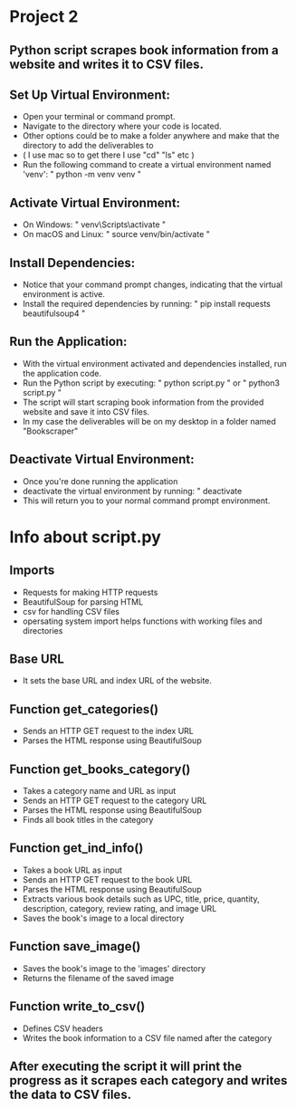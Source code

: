 # Project 2
##  Python script scrapes book information from a website and writes it to CSV files.

## Set Up Virtual Environment:
- Open your terminal or command prompt.
- Navigate to the directory where your code is located.
- Other options could be to make a folder anywhere and make that the directory to add the deliverables to
- ( I use mac so to get there I use "cd" "ls" etc )
- Run the following command to create a virtual environment named 'venv':
    " python -m venv venv "

## Activate Virtual Environment:
- On Windows:
   " venv\Scripts\activate "
- On macOS and Linux:
   " source venv/bin/activate "

## Install Dependencies:
- Notice that your command prompt changes, indicating that the virtual environment is active.
- Install the required dependencies by running:
   " pip install requests beautifulsoup4 "

## Run the Application:
- With the virtual environment activated and dependencies installed, run the application code.
- Run the Python script by executing:
    " python script.py " or " python3 script.py "
- The script will start scraping book information from the provided website and save it into CSV files.
- In my case the deliverables will be on my desktop in a folder named "Bookscraper"

## Deactivate Virtual Environment:
- Once you're done running the application
- deactivate the virtual environment by running:
    " deactivate 
- This will return you to your normal command prompt environment.





# Info about script.py



## Imports
- Requests for making HTTP requests
- BeautifulSoup for parsing HTML
- csv for handling CSV files
- opersating system import helps functions with working files and directories

## Base URL
- It sets the base URL and index URL of the website.

## Function get_categories()
- Sends an HTTP GET request to the index URL
- Parses the HTML response using BeautifulSoup

## Function get_books_category()
- Takes a category name and URL as input
- Sends an HTTP GET request to the category URL
- Parses the HTML response using BeautifulSoup
- Finds all book titles in the category

## Function get_ind_info()
- Takes a book URL as input
- Sends an HTTP GET request to the book URL
- Parses the HTML response using BeautifulSoup
- Extracts various book details such as UPC, title, price, quantity, description, category, review rating, and image URL
- Saves the book's image to a local directory


## Function save_image()
- Saves the book's image to the 'images' directory
- Returns the filename of the saved image

## Function write_to_csv()
- Defines CSV headers
- Writes the book information to a CSV file named after the category

## After executing the script it will print the progress as it scrapes each category and writes the data to CSV files.